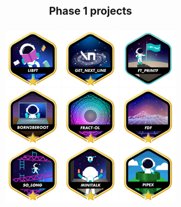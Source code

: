 <div align=center>
	<h1>
		Phase 1 projects
	</h1>
</div>
<br>

<div align=center>
	<a href="https://github.com/andreyvdl/42-libft" target="_blank"><img src="./images/libftm.png" alt="Silêncio na biblioteca 🤫" ></a>
	<a href="https://github.com/andreyvdl/42-get-next-line" target="_blank"><img src="./images/get_next_linem.png" alt="Raba eni" ></a>
	<a href="https://github.com/andreyvdl/42-ft_printf" target="_blank"><img src="./images/ft_printfe.png" alt="agora da pra usar printf" ></a>
	<a href="https://github.com/andreyvdl/42-Born2BeRoot" target="_blank"><img src="./images/born2berootm.png" alt="já da pra formatar o pc" ></a>
	<a href="https://github.com/andreyvdl/42-fract-ol" target="_blank"><img src="./images/fract-olm.png" alt="funny colors go brrrrrrrrrrrr" ></a>
	<a href="https://github.com/andreyvdl/42-FdF" target="_blank"><img src="./images/fdfm.png" alt="Eu não sei matemática básica" ></a>
	<a href="https://github.com/andreyvdl/42-so_long" target="_blank"><img src="./images/so_longm.png" alt="7 ou mais funções todo dia" ></a>
	<a href="https://github.com/andreyvdl/42-minitalk" target="_blank"><img src="./images/minitalkm.png" alt="... --- ..." ></a>
	<img src="./images/pipexm.png" alt="nanoshell" >
</div>
